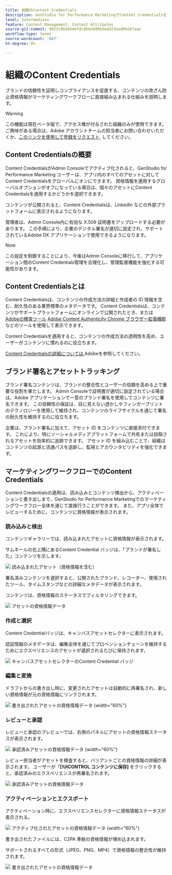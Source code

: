 ```yaml
---
title: 組織のContent Credentials
description: GenStudio for Performance MarketingでContent Credentialsを申請およびレビューする方法について説明します。
level: Intermediate
feature: Content Management, Content Attributes
source-git-commit: 9023c86d45e6fdc8b6ddd0bdedd23eed05e87aae
workflow-type: tm+mt
source-wordcount: '667'
ht-degree: 0%

---
```


# 組織のContent Credentials

ブランドの信頼性を証明しコンプライアンスを促進する、コンテンツの改ざん防止資格情報がマーケティングワークフローに直接組み込まれる仕組みを説明します。

>[!WARNING]
>
> この機能は現在ベータ版で、アクセス権が付与された組織のみが使用できます。 ご興味がある場合は、Adobe アカウントチームの担当者にお問い合わせいただくか、[&#x200B; このリンクを使用して登録をリクエスト &#x200B;](https://www.feedbackprogram.adobe.com/c/a/5aWPEOthrDv22Mf9CyekOy?source=qr) してください。


## Content Credentialsの概要

Content CredentialsがAdmin Consoleでアクティブ化されると、GenStudio for Performance Marketing ユーザーは、アプリ内のすべてのアセットに対してContent Credentialsをグローバルにオンにできます。 資格情報を適用するグローバルオプションがオフになっている場合は、個々のアセットにContent Credentialsを適用するかどうかを選択できます。

コンテンツが公開されると、Content Credentialsは、LinkedIn などの外部プラットフォームに表示されるようになります。

管理者は、Admin Console内に有効な X.509 証明書をアップロードする必要があります。 この手順により、企業のデジタル署名が適切に設定され、サポートされているAdobe DX アプリケーションで使用できるようになります。

>[!NOTE]
>
>この設定を制御することにより、今後はAdmin Consoleに移行して、アプリケーション間のContent Credentials管理を合理化し、管理監督機能を強化する可能性があります。

## Content Credentialsとは 

Content Credentialsは、コンテンツの作成方法の詳細と作成者の ID 情報を含む、耐久性のある業界標準のメタデータです。 Content Credentialsは、コンテンツがサポートプラットフォームにオンラインで公開されたとき、または [Adobeの検査ツール &#x200B;](https://contentauthenticity.adobe.com/inspect) [Adobe Content Authenticity Chrome ブラウザー拡張機能 &#x200B;](https://helpx.adobe.com/jp/creative-cloud/help/cai/adobe-content-authenticity-chrome-browser-extension.html) などのツールを使用して表示できます。  

Content Credentialsを適用すると、コンテンツの作成方法の透明性を高め、ユーザーがコンテンツに慣れるのに役立ちます。

[Content Credentialsの詳細については &#x200B;](https://helpx.adobe.com/jp/creative-cloud/help/content-credentials.html)Adobeを参照してください。

## ブランド署名とアセットトラッキング

ブランド署名コンテンツは、ブランドの整合性とユーザーの信頼を高める上で重要な役割を果たします。 Admin Consoleで証明書が適切に設定されている場合は、Adobe アプリケーションで一意のブランド署名を使用してコンテンツに署名できます。 この信頼性の保証は、目に見えない透かしやフィンガープリントのテクノロジーを使用して維持され、コンテンツのライフサイクルを通じて署名の耐久性を維持するのに役立ちます。

企業は、ブランド署名に加えて、アセット ID をコンテンツに直接添付できます。 これにより、特にソーシャルメディアプラットフォームで共有または投稿されるアセットを効率的に追跡できます。 アセット ID を組み込むことで、組織はコンテンツの起源と流通パスを追跡し、監視とアカウンタビリティを強化できます。

## マーケティングワークフローでのContent Credentials

Content Credentialsの適用は、読み込みとコンテンツ検出から、アクティベーションと書き出しまで、GenStudio for Performance Marketingでのマーケティングワークフロー全体を通じて直接行うことができます。 また、アプリ全体でレビューするために、コンテンツに資格情報が表示されます。

### 読み込みと検出

コンテンツギャラリーでは、読み込まれたアセットに資格情報が表示されます。

サムネールの右上隅にあるContent Credential バッジは、「ブランドが署名した」コンテンツを示します。

![&#x200B; 読み込まれたアセット（資格情報を含む） &#x200B;](./images/import-discovery1.png)

署名済みコンテンツを選択すると、公開されたブランド、レコーダー、使用されたツール、タイムスタンプなどの詳細なメタデータが表示されます。

コンテンツは、資格情報のステータスでフィルタリングできます。

![&#x200B; アセットの資格情報データ &#x200B;](./images/import-discovery2.png)

### 作成と選択

Content Credentialバッジは、キャンバスアセットセレクターに表示されます。

認証情報のメタデータは、編集全体を通じてプロベンションチェーンを維持するためにエクスペリエンスのアセットが選択されるたびに保持されます。

![&#x200B; キャンバスアセットセレクターのContent Credential バッジ &#x200B;](./images/creation-selection1.png)

### 編集と変換

ドラフトからの書き出し時に、変更されたアセットは自動的に再署名され、新しい資格情報が元の資格情報にリンクされます。

![&#x200B; 書き出されたアセットの資格情報データ &#x200B;](./images/edit-and-transformation1.png){width="60%"}

### レビューと承認

レビューと承認のプレビューでは、右側のパネルにアセットの資格情報ステータスが表示されます。

![&#x200B; 承認済みアセットの資格情報データ &#x200B;](./images/review-and-approve1.png){width="60%"}

レビュー担当者がアセットを検査すると、バリアントごとの資格情報の詳細が表示されます。 ユーザーが「**[!UICONTROL コンテンツに保存]** をクリックすると、承認済みのエクスペリエンスが再署名されます。

![&#x200B; 承認済みアセットの資格情報データ &#x200B;](./images/review-and-approve2.png)

### アクティベーションとエクスポート

アクティベーション時に、エクスペリエンスセレクターに資格情報ステータスが表示される。

![&#x200B; アクティブ化されたアセットの資格情報データ &#x200B;](./images/activate-export1.png){width="60%"}

書き出されたファイルには、C2PA 準拠の資格情報が埋め込まれます。

サポートされるすべての形式（JPEG、PNG、MP4）で資格情報の整合性が維持されます。

![&#x200B; 書き出されたアセットの資格情報データ &#x200B;](./images/activate-export2.png)

